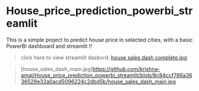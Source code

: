 # House_price_prediction_powerbi_streamlit

This is a simple project to predict house price in selected cities, with a basic PowerBI dashboard and streamlit !!
>click here to view streamlit dasbord: [house sales dash complete.jpg](https://github.com/krishna-amal/House_price_prediction_powerbi_streamlit/blob/9de9fca68de8c76f637f589a9b8968fdf5ae40ee/house%20sales%20dash%20complete.jpg)

>[house_sales_dash_main.jpg]https://github.com/krishna-amal/House_price_prediction_powerbi_streamlit/blob/8c84ccf786a3636529e32a0acd5096224c2dbd5b/house_sales_dash_main.jpg
